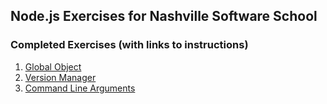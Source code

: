 ## Node.js Exercises for Nashville Software School

### Completed Exercises (with links to instructions)

1. [Global Object](https://github.com/nashville-software-school/bangazon-corp/blob/master/orientation/resources/03-global_object.md)
1. [Version Manager](https://github.com/nashville-software-school/bangazon-corp/blob/master/orientation/resources/04-nodejs_versions.md)
1. [Command Line Arguments](https://github.com/nashville-software-school/bangazon-corp/blob/master/orientation/resources/05-command_arguments.md)